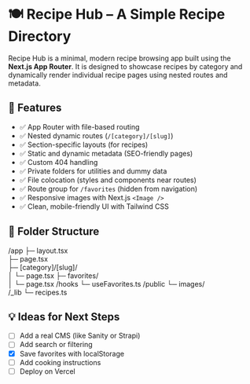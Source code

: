 # 🍽 Recipe Hub – A Simple Recipe Directory

Recipe Hub is a minimal, modern recipe browsing app built using the **Next.js App Router**. It is designed to showcase recipes by category and dynamically render individual recipe pages using nested routes and metadata.

## 🚀 Features

- ✅ App Router with file-based routing
- ✅ Nested dynamic routes (`/[category]/[slug]`)
- ✅ Section-specific layouts (for recipes)
- ✅ Static and dynamic metadata (SEO-friendly pages)
- ✅ Custom 404 handling
- ✅ Private folders for utilities and dummy data
- ✅ File colocation (styles and components near routes)
- ✅ Route group for `/favorites` (hidden from navigation)
- ✅ Responsive images with Next.js `<Image />`
- ✅ Clean, mobile-friendly UI with Tailwind CSS

## 📂 Folder Structure
/app
  ├─ layout.tsx                 
  ├─ page.tsx            
  ├─ [category]/[slug]/           
  │   └─ page.tsx
  ├─ favorites/      
  │   └─ page.tsx
/hooks
  └─ useFavorites.ts
/public
  └─ images/               
/_lib
  └─ recipes.ts


## 💡 Ideas for Next Steps
- [ ] Add a real CMS (like Sanity or Strapi)  
- [ ] Add search or filtering  
- [x] Save favorites with localStorage  
- [ ] Add cooking instructions  
- [ ] Deploy on Vercel  
